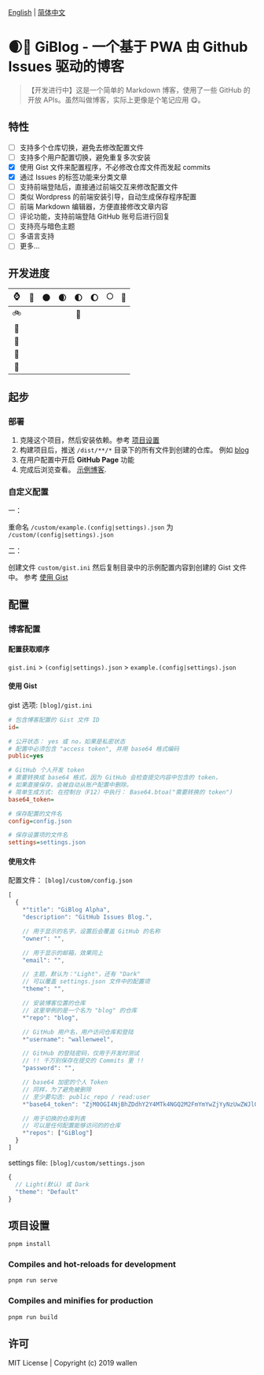[English](./README.md) | [简体中文](./README_zh.md)

# 🌒📖 GiBlog - 一个基于 PWA 由 Github Issues 驱动的博客

> 【开发进行中】这是一个简单的 Markdown 博客，使用了一些 GitHub 的开放 APIs。虽然叫做博客，实际上更像是个笔记应用 😋。

## 特性

- [ ] 支持多个仓库切换，避免去修改配置文件
- [ ] 支持多个用户配置切换，避免重复多次安装
- [x] 使用 Gist 文件来配置程序，不必修改仓库文件而发起 commits
- [x] 通过 Issues 的标签功能来分类文章
- [ ] 支持前端登陆后，直接通过前端交互来修改配置文件
- [ ] 类似 Wordpress 的前端安装引导，自动生成保存程序配置
- [ ] 前端 Markdown 编辑器，方便直接修改文章内容
- [ ] 评论功能，支持前端登陆 GitHub 账号后进行回复
- [ ] 支持亮与暗色主题
- [ ] 多语言支持
- [ ] 更多…

## 开发进度

| ⌚  | 🌚  | 🌑  | 🌒  | 🌓  | 🌔  | 🌕  | 🌝  |
| :-: | :-: | :-: | :-: | :-: | :-: | :-: | :-: |
| 🚲  |     |     |     | 👻  |     |     |     |
| 🛵  |     |     |     |     |     |     |     |
| 🚗  |     |     |     |     |     |     |     |
| 🛫  |     |     |     |     |     |     |     |
| 🚀  |     |     |     |     |     |     |     |

## 起步

### 部署

1. 克隆这个项目，然后安装依赖。参考 [项目设置](#项目设置)
2. 构建项目后，推送 `/dist/**/*` 目录下的所有文件到创建的仓库。 例如 [blog](https://github.com/wallenweel/blog)
3. 在用户配置中开启 **GitHub Page** 功能
4. 完成后浏览查看。 [示例博客](https://blog.weel.xyz).

### 自定义配置

一：

重命名 `/custom/example.(config|settings).json` 为 `/custom/(config|settings).json`

二：

创建文件 `custom/gist.ini` 然后复制目录中的示例配置内容到创建的 Gist 文件中。 参考 [使用 Gist](#使用-Gist)

## 配置

### 博客配置

#### 配置获取顺序

`gist.ini` > `(config|settings).json` > `example.(config|settings).json`

#### 使用 Gist

gist 选项: `[blog]/gist.ini`

```ini
# 包含博客配置的 Gist 文件 ID
id=

# 公开状态： yes 或 no，如果是私密状态
# 配置中必须包含 "access token", 并用 base64 格式编码
public=yes

# GitHub 个人开发 token
# 需要转换成 base64 格式，因为 GitHub 会检查提交内容中包含的 token，
# 如果直接保存，会被自动从账户配置中删除。
# 简单生成方式: 在控制台（F12）中执行： Base64.btoa("需要转换的 token")
base64_token=

# 保存配置的文件名
config=config.json

# 保存设置项的文件名
settings=settings.json
```

#### 使用文件

配置文件： `[blog]/custom/config.json`

```js
[
  {
    *"title": "GiBlog Alpha",
    "description": "GitHub Issues Blog.",

    // 用于显示的名字，设置后会覆盖 GitHub 的名称
    "owner": "",

    // 用于显示的邮箱，效果同上
    "email": "",

    // 主题，默认为："Light"，还有 "Dark"
    // 可以覆盖 settings.json 文件中的配置项
    "theme": "",

    // 安装博客位置的仓库
    // 这里举例的是一个名为 "blog" 的仓库
    *"repo": "blog",

    // GitHub 用户名，用户访问仓库和登陆
    *"username": "wallenweel",

    // GitHub 的登陆密码，仅用于开发时测试
    // !! 千万别保存在提交的 Commits 里 !!
    "password": "",

    // base64 加密的个人 Token
    // 同样，为了避免被删除
    // 至少要勾选: public_repo / read:user
    *"base64_token": "ZjM0OGI4NjBhZDdhY2Y4MTk4NGQ2M2FmYmYwZjYyNzUwZWJlOGRlMA==",

    // 用于切换的仓库列表
    // 可以是任何配置能够访问的的仓库
    *"repos": ["GiBlog"]
  }
]
```

settings file: `[blog]/custom/settings.json`

```js
{
  // Light(默认) 或 Dark
  "theme": "Default"
}
```

## 项目设置

```sh
pnpm install
```

### Compiles and hot-reloads for development

```sh
pnpm run serve
```

### Compiles and minifies for production

```sh
pnpm run build
```

## 许可

MIT License | Copyright (c) 2019 wallen
